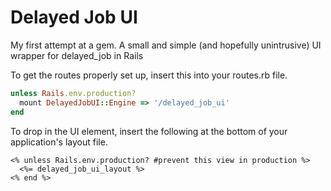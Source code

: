 Delayed Job UI
==============
My first attempt at a gem. A small and simple (and hopefully unintrusive) UI wrapper for delayed_job in Rails

To get the routes properly set up, insert this into your routes.rb file.
```ruby
unless Rails.env.production?
  mount DelayedJobUI::Engine => '/delayed_job_ui'
end
```

To drop in the UI element, insert the following at the bottom of your application's layout file.
```erb
<% unless Rails.env.production? #prevent this view in production %>
  <%= delayed_job_ui_layout %>
<% end %>
```
